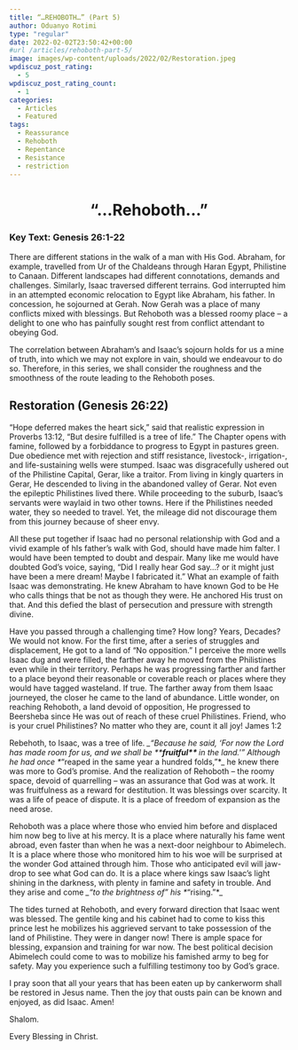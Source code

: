 ```yaml
---
title: “…REHOBOTH…” (Part 5)
author: Oduanyo Rotimi
type: "regular"
date: 2022-02-02T23:50:42+00:00
#url /articles/rehoboth-part-5/
image: images/wp-content/uploads/2022/02/Restoration.jpeg
wpdiscuz_post_rating:
  - 5
wpdiscuz_post_rating_count:
  - 1
categories:
  - Articles
  - Featured
tags:
  - Reassurance
  - Rehoboth
  - Repentance
  - Resistance
  - restriction
---
```

<h1 id="rehoboth" style="text-align: center;">
  <strong>&#8220;&#8230;Rehoboth&#8230;&#8221;</strong>
</h1>

### **Key Text**: **Genesis 26:1-22**

There are different stations in the walk of a man with His God. Abraham, for example, travelled from Ur of the Chaldeans through Haran Egypt, Philistine to Canaan. Different landscapes had different connotations, demands and challenges. Similarly, Isaac traversed different terrains. God interrupted him in an attempted economic relocation to Egypt like Abraham, his father. In concession, he sojourned at Gerah. Now Gerah was a place of many conflicts mixed with blessings. But Rehoboth was a blessed roomy place – a delight to one who has painfully sought rest from conflict attendant to obeying God.

The correlation between Abraham&#8217;s and Isaac&#8217;s sojourn holds for us a mine of truth, into which we may not explore in vain, should we endeavour to do so. Therefore, in this series, we shall consider the roughness and the smoothness of the route leading to the Rehoboth poses.

<h2 aria-level="1">
  <strong>Restoration (Genesis 26:22) </strong>
</h2>

<span data-contrast="auto">&#8220;Hope deferred makes the heart sick,&#8221; said that realistic expression in Proverbs 13:12, &#8220;But desire fulfilled is a tree of life.&#8221; The Chapter opens with famine, followed by a forbiddance to progress to Egypt in pastures green. Due obedience met with rejection and stiff resistance, livestock-, irrigation-, and life-sustaining wells were stumped. Isaac was disgracefully ushered out of the Philistine Capital, Gerar, like a traitor. From living in kingly quarters in Gerar, He descended to living in the abandoned valley of Gerar. Not even the epileptic Philistines lived there. While proceeding to the suburb, Isaac&#8217;s servants were waylaid in two other towns. Here if the Philistines needed water, they so needed to travel. Yet, the mileage did not discourage them from this journey because of sheer envy.</span><span data-ccp-props="{&quot;201341983&quot;:0,&quot;335551550&quot;:6,&quot;335551620&quot;:6,&quot;335559739&quot;:160,&quot;335559740&quot;:259}"> </span>

<span data-contrast="auto">All these put together if Isaac had no personal relationship with God and a vivid example of hIs father&#8217;s walk with God, should have made him falter. I would have been tempted to doubt and despair. Many like me would have doubted God&#8217;s voice, saying, &#8220;Did I really hear God say&#8230;? or it might just have been a mere dream! Maybe I fabricated it.&#8221; What an example of faith Isaac was demonstrating. He knew Abraham to have known God to be He who calls things that be not as though they were. He anchored His trust on that. And this defied the blast of persecution and pressure with strength divine.</span><span data-ccp-props="{&quot;201341983&quot;:0,&quot;335551550&quot;:6,&quot;335551620&quot;:6,&quot;335559739&quot;:160,&quot;335559740&quot;:259}"> </span>

<span data-contrast="auto">Have you passed through a challenging time? How long? Years, Decades? We would not know. For the first time, after a series of struggles and displacement, He got to a land of &#8220;No opposition.&#8221; I perceive the more wells Isaac dug and were filled, the farther away he moved from the Philistines even while in their territory. Perhaps he was progressing farther and farther to a place beyond their reasonable or coverable reach or places where they would have tagged wasteland. If true. The farther away from them Isaac journeyed, the closer he came to the land of abundance. Little wonder, on reaching Rehoboth, a land devoid of opposition, He progressed to Beersheba since He was out of reach of these cruel Philistines. Friend, who is your cruel Philistines? No matter who they are, count it all joy! James 1:2</span><span data-ccp-props="{&quot;201341983&quot;:0,&quot;335551550&quot;:6,&quot;335551620&quot;:6,&quot;335559739&quot;:160,&quot;335559740&quot;:259}"> </span>

<span data-contrast="auto">Rebehoth, to Isaac, was a tree of life. *</span>_<span data-contrast="auto">&#8220;Because he said, &#8216;For now the Lord has made room for us, and we shall be **</span>****<span data-contrast="auto">fruitful** </span>****<span data-contrast="auto">in the land.'&#8221;* </span>_<span data-contrast="auto">Although he had once *</span>_<span data-contrast="auto">&#8220;reaped in the same year a hundred folds,&#8221;*</span>_ <span data-contrast="auto">he knew there was more to God&#8217;s promise. And the realization of Rehoboth – the roomy space, devoid of quarrelling – was an assurance that God was at work. It was fruitfulness as a reward for destitution. It was blessings over scarcity. It was a life of peace of dispute. It is a place of freedom of expansion as the need arose. </span><span data-ccp-props="{&quot;201341983&quot;:0,&quot;335551550&quot;:6,&quot;335551620&quot;:6,&quot;335559739&quot;:160,&quot;335559740&quot;:259}"> </span>

<span data-contrast="auto">Rehoboth was a place where those who envied him before and displaced him now beg to live at his mercy. It is a place where naturally his fame went abroad, even faster than when he was a next-door neighbour to Abimelech. It is a place where those who monitored him to his woe will be surprised at the wonder God attained through him. Those who anticipated evil will jaw-drop to see what God can do. It is a place where kings saw Isaac&#8217;s light shining in the darkness, with plenty in famine and safety in trouble. And they arise and come *</span>_<span data-contrast="auto">&#8220;to the brightness of&#8221;* </span>_<span data-contrast="auto">his *</span>_<span data-contrast="auto">&#8220;rising.&#8221;*</span>_<span data-ccp-props="{&quot;201341983&quot;:0,&quot;335551550&quot;:6,&quot;335551620&quot;:6,&quot;335559739&quot;:160,&quot;335559740&quot;:259}"> </span>

<span data-contrast="auto">The tides turned at Rehoboth, and every forward direction that Isaac went was blessed. The gentile king and his cabinet had to come to kiss this prince lest he mobilizes his aggrieved servant to take possession of the land of Philistine. They were in danger now! There is ample space for blessing, expansion and training for war now. The best political decision Abimelech could come to was to mobilize his famished army to beg for safety. May you experience such a fulfilling testimony too by God&#8217;s grace.</span><span data-ccp-props="{&quot;201341983&quot;:0,&quot;335551550&quot;:6,&quot;335551620&quot;:6,&quot;335559739&quot;:160,&quot;335559740&quot;:259}"> </span>

<span data-contrast="auto">I pray soon that all your years that has been eaten up by cankerworm shall be restored in Jesus name. Then the joy that ousts pain can be known and enjoyed, as did Isaac. Amen!</span><span data-ccp-props="{&quot;201341983&quot;:0,&quot;335551550&quot;:6,&quot;335551620&quot;:6,&quot;335559739&quot;:160,&quot;335559740&quot;:259}"> </span>

Shalom.

Every Blessing in Christ.


